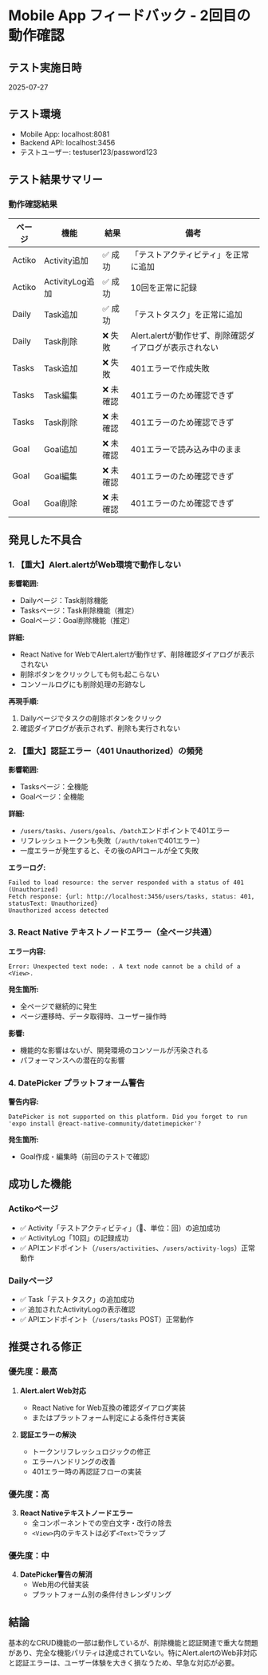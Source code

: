 # Mobile App フィードバック - 2回目の動作確認

## テスト実施日時
2025-07-27

## テスト環境
- Mobile App: localhost:8081
- Backend API: localhost:3456
- テストユーザー: testuser123/password123

## テスト結果サマリー

### 動作確認結果

| ページ | 機能 | 結果 | 備考 |
|--------|------|------|------|
| Actiko | Activity追加 | ✅ 成功 | 「テストアクティビティ」を正常に追加 |
| Actiko | ActivityLog追加 | ✅ 成功 | 10回を正常に記録 |
| Daily | Task追加 | ✅ 成功 | 「テストタスク」を正常に追加 |
| Daily | Task削除 | ❌ 失敗 | Alert.alertが動作せず、削除確認ダイアログが表示されない |
| Tasks | Task追加 | ❌ 失敗 | 401エラーで作成失敗 |
| Tasks | Task編集 | ❌ 未確認 | 401エラーのため確認できず |
| Tasks | Task削除 | ❌ 未確認 | 401エラーのため確認できず |
| Goal | Goal追加 | ❌ 未確認 | 401エラーで読み込み中のまま |
| Goal | Goal編集 | ❌ 未確認 | 401エラーのため確認できず |
| Goal | Goal削除 | ❌ 未確認 | 401エラーのため確認できず |

## 発見した不具合

### 1. 【重大】Alert.alertがWeb環境で動作しない

**影響範囲:**
- Dailyページ：Task削除機能
- Tasksページ：Task削除機能（推定）
- Goalページ：Goal削除機能（推定）

**詳細:**
- React Native for WebでAlert.alertが動作せず、削除確認ダイアログが表示されない
- 削除ボタンをクリックしても何も起こらない
- コンソールログにも削除処理の形跡なし

**再現手順:**
1. Dailyページでタスクの削除ボタンをクリック
2. 確認ダイアログが表示されず、削除も実行されない

### 2. 【重大】認証エラー（401 Unauthorized）の頻発

**影響範囲:**
- Tasksページ：全機能
- Goalページ：全機能

**詳細:**
- `/users/tasks`、`/users/goals`、`/batch`エンドポイントで401エラー
- リフレッシュトークンも失敗（`/auth/token`で401エラー）
- 一度エラーが発生すると、その後のAPIコールが全て失敗

**エラーログ:**
```
Failed to load resource: the server responded with a status of 401 (Unauthorized)
Fetch response: {url: http://localhost:3456/users/tasks, status: 401, statusText: Unauthorized}
Unauthorized access detected
```

### 3. React Native テキストノードエラー（全ページ共通）

**エラー内容:**
```
Error: Unexpected text node: . A text node cannot be a child of a <View>.
```

**発生箇所:**
- 全ページで継続的に発生
- ページ遷移時、データ取得時、ユーザー操作時

**影響:**
- 機能的な影響はないが、開発環境のコンソールが汚染される
- パフォーマンスへの潜在的な影響

### 4. DatePicker プラットフォーム警告

**警告内容:**
```
DatePicker is not supported on this platform. Did you forget to run 'expo install @react-native-community/datetimepicker'?
```

**発生箇所:**
- Goal作成・編集時（前回のテストで確認）

## 成功した機能

### Actikoページ
- ✅ Activity「テストアクティビティ」（🧪、単位：回）の追加成功
- ✅ ActivityLog「10回」の記録成功
- ✅ APIエンドポイント（`/users/activities`、`/users/activity-logs`）正常動作

### Dailyページ  
- ✅ Task「テストタスク」の追加成功
- ✅ 追加されたActivityLogの表示確認
- ✅ APIエンドポイント（`/users/tasks` POST）正常動作

## 推奨される修正

### 優先度：最高
1. **Alert.alert Web対応**
   - React Native for Web互換の確認ダイアログ実装
   - またはプラットフォーム判定による条件付き実装

2. **認証エラーの解決**
   - トークンリフレッシュロジックの修正
   - エラーハンドリングの改善
   - 401エラー時の再認証フローの実装

### 優先度：高
3. **React Nativeテキストノードエラー**
   - 全コンポーネントでの空白文字・改行の除去
   - `<View>`内のテキストは必ず`<Text>`でラップ

### 優先度：中
4. **DatePicker警告の解消**
   - Web用の代替実装
   - プラットフォーム別の条件付きレンダリング

## 結論

基本的なCRUD機能の一部は動作しているが、削除機能と認証関連で重大な問題があり、完全な機能パリティは達成されていない。特にAlert.alertのWeb非対応と認証エラーは、ユーザー体験を大きく損なうため、早急な対応が必要。